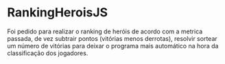 # RankingHeroisJS
Foi pedido para realizar o ranking de heróis de acordo com a metrica passada, de vez subtrair pontos (vitórias menos derrotas), resolvir sortear um número de vitórias para deixar o programa mais automático na hora da classificação dos jogadores.

